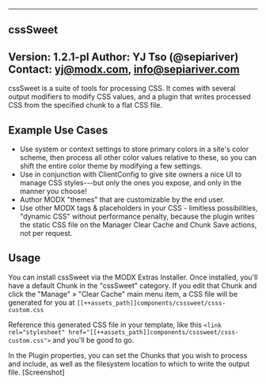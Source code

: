 ----------------------
cssSweet
----------------------
Version: 1.2.1-pl
Author: YJ Tso (@sepiariver)
Contact: yj@modx.com, info@sepiariver.com
----------------------

cssSweet is a suite of tools for processing CSS. It comes with several output modifiers to modify CSS values, and a plugin that writes processed CSS from the specified chunk to a flat CSS file.

## Example Use Cases
- Use system or context settings to store primary colors in a site's color scheme, then process all other color values relative to these, so you can shift the entire color theme by modifying a few settings.
- Use in conjunction with ClientConfig to give site owners a nice UI to manage CSS styles---but only the ones you expose, and only in the manner you choose!
- Author MODX "themes" that are customizable by the end user.
- Use other MODX tags & placeholders in your CSS - limitless possibilities, "dynamic CSS" without performance penalty, because the plugin writes the static CSS file on the Manager Clear Cache and Chunk Save actions, not per request.

## Usage

You can install cssSweet via the MODX Extras Installer. Once installed, you'll have a default Chunk in the "cssSweet" category. If you edit that Chunk and click the "Manage" » "Clear Cache" main menu item, a CSS file will be generated for you at 
`[[++assets_path]]components/csssweet/csss-custom.css`

Reference this generated CSS file in your template, like this 
`<link rel="stylesheet" href="[[++assets_path]]components/csssweet/csss-custom.css">`
and you'll be good to go.

In the Plugin properties, you can set the Chunks that you wish to process and include, as well as the filesystem location to which to write the output file.
[Screenshot]
